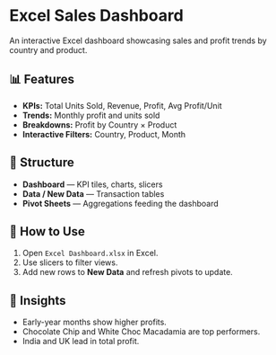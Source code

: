 # Excel Sales Dashboard

An interactive Excel dashboard showcasing sales and profit trends by country and product.

## 📊 Features
- **KPIs:** Total Units Sold, Revenue, Profit, Avg Profit/Unit  
- **Trends:** Monthly profit and units sold  
- **Breakdowns:** Profit by Country × Product  
- **Interactive Filters:** Country, Product, Month

## 📁 Structure
- **Dashboard** — KPI tiles, charts, slicers  
- **Data / New Data** — Transaction tables  
- **Pivot Sheets** — Aggregations feeding the dashboard

## 🚀 How to Use
1. Open `Excel Dashboard.xlsx` in Excel.  
2. Use slicers to filter views.  
3. Add new rows to **New Data** and refresh pivots to update.

## 📸 Insights
- Early-year months show higher profits.  
- Chocolate Chip and White Choc Macadamia are top performers.  
- India and UK lead in total profit. 
